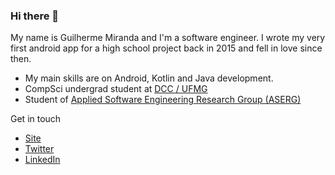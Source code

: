 ### Hi there 👋

My name is Guilherme Miranda and I'm a software engineer. I wrote my very first android app for a high school project back in 2015 and fell in love since then. 
- My main skills are on Android, Kotlin and Java development.
- CompSci undergrad student at [DCC / UFMG](https://dcc.ufmg.br/dcc/)
- Student of [Applied Software Engineering Research Group (ASERG)](http://aserg.labsoft.dcc.ufmg.br/)

Get in touch
- [Site](guilhermealbm.github.io/)
- [Twitter](twitter.com/guilhermealbm)
- [LinkedIn](https://www.linkedin.com/in/guilherme-miranda-581055191/)

